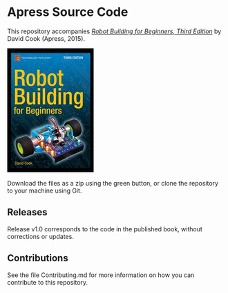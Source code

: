 # Apress Source Code

This repository accompanies [*Robot Building for Beginners, Third Edition*](http://www.apress.com/9781484213605) by David Cook (Apress, 2015).

![Cover image](9781484213605.jpg)

Download the files as a zip using the green button, or clone the repository to your machine using Git.

## Releases

Release v1.0 corresponds to the code in the published book, without corrections or updates.

## Contributions

See the file Contributing.md for more information on how you can contribute to this repository.
